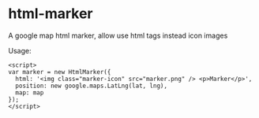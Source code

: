 html-marker
===========

A google map html marker, allow use html tags instead icon images


Usage:

    <script>
    var marker = new HtmlMarker({
      html: '<img class="marker-icon" src="marker.png" /> <p>Marker</p>',
      position: new google.maps.LatLng(lat, lng),
      map: map
    });
    </script>
